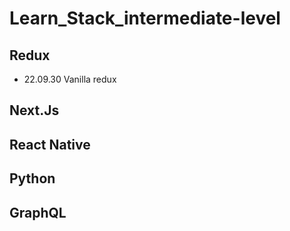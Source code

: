 # Learn_Stack_intermediate-level

## Redux
- 22.09.30 Vanilla redux

## Next.Js

## React Native

## Python

## GraphQL
